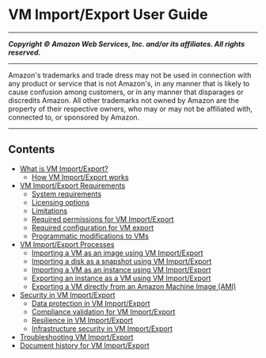 # VM Import/Export User Guide

-----
*****Copyright &copy; Amazon Web Services, Inc. and/or its affiliates. All rights reserved.*****

-----
Amazon's trademarks and trade dress may not be used in
connection with any product or service that is not Amazon's,
in any manner that is likely to cause confusion among customers,
or in any manner that disparages or discredits Amazon. All other
trademarks not owned by Amazon are the property of their respective
owners, who may or may not be affiliated with, connected to, or
sponsored by Amazon.

-----
## Contents
+ [What is VM Import/Export?](what-is-vmimport.md)
   + [How VM Import/Export works](how-vm-import-export-works.md)
+ [VM Import/Export Requirements](vmie_prereqs.md)
   + [System requirements](prerequisites.md)
   + [Licensing options](licensing.md)
   + [Limitations](limitations-image.md)
   + [Required permissions for VM Import/Export](required-permissions.md)
   + [Required configuration for VM export](prepare-vm-image.md)
   + [Programmatic modifications to VMs](import-modify-vm.md)
+ [VM Import/Export Processes](import-export-processes.md)
   + [Importing a VM as an image using VM Import/Export](vmimport-image-import.md)
   + [Importing a disk as a snapshot using VM Import/Export](vmimport-import-snapshot.md)
   + [Importing a VM as an instance using VM Import/Export](vmimport-instance-import.md)
   + [Exporting an instance as a VM using VM Import/Export](vmexport.md)
   + [Exporting a VM directly from an Amazon Machine Image (AMI)](vmexport_image.md)
+ [Security in VM Import/Export](security.md)
   + [Data protection in VM Import/Export](data-protection.md)
   + [Compliance validation for VM Import/Export](compliance-validation.md)
   + [Resilience in VM Import/Export](disaster-recovery-resiliency.md)
   + [Infrastructure security in VM Import/Export](infrastructure-security.md)
+ [Troubleshooting VM Import/Export](vmimport-troubleshooting.md)
+ [Document history for VM Import/Export](doc-history.md)